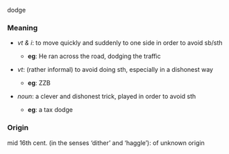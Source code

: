 dodge
### Meaning
+ _vt & i_: to move quickly and suddenly to one side in order to avoid sb/sth
	+ __eg__: He ran across the road, dodging the traffic
+ _vt_: (rather informal) to avoid doing sth, especially in a dishonest way
	+ __eg__: ZZB

+ _noun_: a clever and dishonest trick, played in order to avoid sth
	+ __eg__: a tax dodge

### Origin

mid 16th cent. (in the senses ‘dither’ and ‘haggle’): of unknown origin
